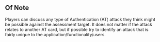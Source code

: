 ## Of Note

Players can discuss any type of Authentication (AT) attack they think might be possible against the assessment target. It does not matter if the attack relates to another AT card, but if possible try to identify an attack that is fairly unique to the application/functionality/users.
